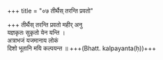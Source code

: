 +++
title = "०७ तीर्थैस् तरन्ति प्रवतो"

+++
तीर्थैस् तरन्ति प्रवतो महीर् अनु  
यज्ञकृतः सुकृतो येन यन्ति ।  
अत्राभजं यजमानाय लोकं  
दिशो भूतानि मयि कल्पयन्त ॥ +++(Bhatt. kalpayanta(ḥ))+++